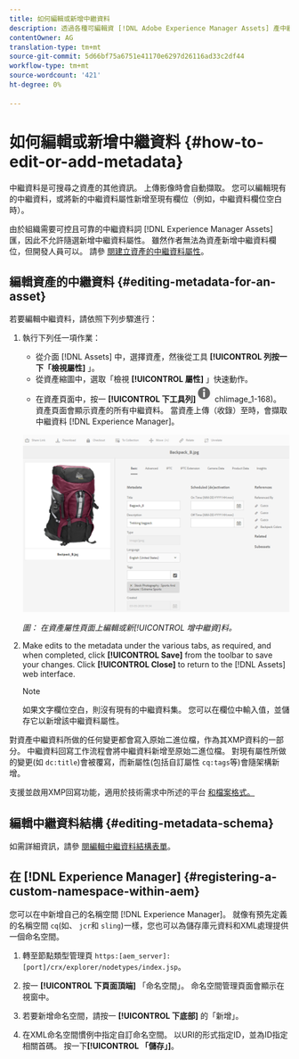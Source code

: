 ```yaml
---
title: 如何編輯或新增中繼資料
description: 透過各種可編輯資 [!DNL Adobe Experience Manager Assets] 產中繼資料的方式，瞭解資產中繼資料。
contentOwner: AG
translation-type: tm+mt
source-git-commit: 5d66bf75a6751e41170e6297d26116ad33c2df44
workflow-type: tm+mt
source-wordcount: '421'
ht-degree: 0%

---
```



# 如何編輯或新增中繼資料 {#how-to-edit-or-add-metadata}

中繼資料是可搜尋之資產的其他資訊。 上傳影像時會自動擷取。 您可以編輯現有的中繼資料，或將新的中繼資料屬性新增至現有欄位（例如，中繼資料欄位空白時）。

由於組織需要可控且可靠的中繼資料詞 [!DNL Experience Manager Assets] 匯，因此不允許隨選新增中繼資料屬性。 雖然作者無法為資產新增中繼資料欄位，但開發人員可以。 請參 [閱建立資產的中繼資料屬性](meta-edit.md#editing-metadata-schema)。

## 編輯資產的中繼資料 {#editing-metadata-for-an-asset}

若要編輯中繼資料，請依照下列步驟進行：

1. 執行下列任一項作業：

   * 從介面 [!DNL Assets] 中，選擇資產，然後從工具 **[!UICONTROL 列按一下「檢視屬性]** 」。
   * 從資產縮圖中，選取「檢視 **[!UICONTROL 屬性]** 」快速動作。
   * 在資產頁面中，按一 **[!UICONTROL 下工具列]**![中的「檢視屬性」(View Properties](assets/chlimage_1-168.png) chlimage_1-168)。
   資產頁面會顯示資產的所有中繼資料。 當資產上傳（收錄）至時，會擷取中繼資料 [!DNL Experience Manager]。

   ![選取資產屬性以檢視中繼資料](assets/asset-metadata.png)

   *圖： 在資產屬性頁面上編輯或新[!UICONTROL 增中繼資]料。*

1. Make edits to the metadata under the various tabs, as required, and when completed, click **[!UICONTROL Save]** from the toolbar to save your changes. Click **[!UICONTROL Close]** to return to the [!DNL Assets] web interface.

   >[!NOTE]
   >
   >如果文字欄位空白，則沒有現有的中繼資料集。 您可以在欄位中輸入值，並儲存它以新增該中繼資料屬性。

對資產中繼資料所做的任何變更都會寫入原始二進位檔，作為其XMP資料的一部分。 中繼資料回寫工作流程會將中繼資料新增至原始二進位檔。 對現有屬性所做的變更(如 `dc:title`)會被覆寫，而新屬性(包括自訂屬性 `cq:tags`等)會隨架構新增。

支援並啟用XMP回寫功能，適用於技術需求中所述的平台 [和檔案格式。](/help/sites-deploying/technical-requirements.md)

## 編輯中繼資料結構 {#editing-metadata-schema}

如需詳細資訊，請參 [閱編輯中繼資料結構表單](metadata-schemas.md#edit-metadata-schema-forms)。

## 在 [!DNL Experience Manager] {#registering-a-custom-namespace-within-aem}

您可以在中新增自己的名稱空間 [!DNL Experience Manager]。 就像有預先定義的名稱空間 `cq`(如、 `jcr`和 `sling`)一樣，您也可以為儲存庫元資料和XML處理提供一個命名空間。

1. 轉至節點類型管理頁 `https:[aem_server]:[port]/crx/explorer/nodetypes/index.jsp`。
1. 按一 **[!UICONTROL 下頁面頂端]** 「命名空間」。 命名空間管理頁面會顯示在視窗中。

1. 若要新增命名空間，請按一 **[!UICONTROL 下底部]** 的「新增」。
1. 在XML命名空間慣例中指定自訂命名空間。 以URI的形式指定ID，並為ID指定相關首碼。 按一下&#x200B;**[!UICONTROL 「儲存」]**。
